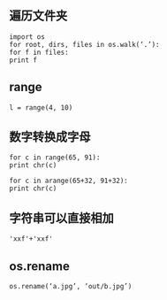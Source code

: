 
## 遍历文件夹
```
import os
for root, dirs, files in os.walk(‘.’):
for f in files:
print f
```

## range
```
l = range(4, 10)
```

## 数字转换成字母
```
for c in range(65, 91):
print chr(c)

for c in arange(65+32, 91+32):
print chr(c)
```

## 字符串可以直接相加
```
'xxf'+'xxf'
```

## os.rename
```
os.rename(‘a.jpg’, ‘out/b.jpg’)
```
